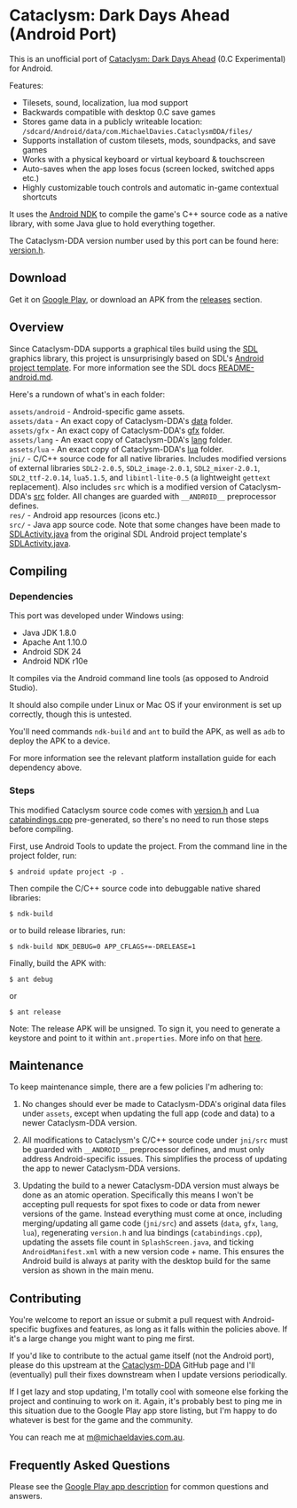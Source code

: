 # Cataclysm: Dark Days Ahead (Android Port)

This is an unofficial port of [Cataclysm: Dark Days Ahead](https://github.com/CleverRaven/Cataclysm-DDA/) (0.C Experimental) for Android.

Features:
- Tilesets, sound, localization, lua mod support
- Backwards compatible with desktop 0.C save games
- Stores game data in a publicly writeable location:  
`/sdcard/Android/data/com.MichaelDavies.CataclysmDDA/files/`
- Supports installation of custom tilesets, mods, soundpacks, and save games
- Works with a physical keyboard or virtual keyboard & touchscreen
- Auto-saves when the app loses focus (screen locked, switched apps etc.)
- Highly customizable touch controls and  automatic in-game contextual shortcuts

It uses the [Android NDK](https://developer.android.com/ndk/index.html) to compile the game's C++ source code as a native library, with some Java glue to hold everything together.

The Cataclysm-DDA version number used by this port can be found here: [version.h](https://github.com/a1studmuffin/Cataclysm-DDA-Android/blob/master/jni/src/version.h).

## Download

Get it on [Google Play](https://play.google.com/store/apps/details?id=com.MichaelDavies.CataclysmDDA), or download an APK from the [releases](https://github.com/a1studmuffin/Cataclysm-DDA-Android/releases) section.

## Overview

Since Cataclysm-DDA supports a graphical tiles build using the [SDL](https://www.libsdl.org/) graphics library, this project is unsurprisingly based on SDL's [Android project template](https://github.com/a1studmuffin/Cataclysm-DDA-Android/tree/master/jni/SDL2/android-project). For more information see the SDL docs [README-android.md](https://github.com/a1studmuffin/Cataclysm-DDA-Android/blob/master/jni/SDL2/docs/README-android.md).

Here's a rundown of what's in each folder:

`assets/android` - Android-specific game assets.  
`assets/data` - An exact copy of Cataclysm-DDA's [data](https://github.com/CleverRaven/Cataclysm-DDA/tree/master/data) folder.  
`assets/gfx` - An exact copy of Cataclysm-DDA's [gfx](https://github.com/CleverRaven/Cataclysm-DDA/tree/master/gfx) folder.  
`assets/lang` - An exact copy of Cataclysm-DDA's [lang](https://github.com/CleverRaven/Cataclysm-DDA/tree/master/lang) folder.  
`assets/lua` - An exact copy of Cataclysm-DDA's [lua](https://github.com/CleverRaven/Cataclysm-DDA/tree/master/lua) folder.  
`jni/` - C/C++ source code for all native libraries. Includes modified versions of external libraries `SDL2-2.0.5`, `SDL2_image-2.0.1`, `SDL2_mixer-2.0.1`, `SDL2_ttf-2.0.14`, `lua5.1.5`, and `libintl-lite-0.5` (a lightweight `gettext` replacement). Also includes `src` which is a modified version of Cataclysm-DDA's [src](https://github.com/CleverRaven/Cataclysm-DDA/tree/master/src) folder. All changes are guarded with `__ANDROID__` preprocessor defines.  
`res/` - Android app resources (icons etc.)  
`src/` - Java app source code. Note that some changes have been made to [SDLActivity.java](https://github.com/a1studmuffin/Cataclysm-DDA-Android/blob/master/src/org/libsdl/app/SDLActivity.java) from the original SDL Android project template's [SDLActivity.java](https://github.com/a1studmuffin/Cataclysm-DDA-Android/blob/master/src/org/libsdl/app/SDLActivity.java).

## Compiling

### Dependencies

This port was developed under Windows using:

- Java JDK 1.8.0
- Apache Ant 1.10.0
- Android SDK 24
- Android NDK r10e

It compiles via the Android command line tools (as opposed to Android Studio).

It should also compile under Linux or Mac OS if your environment is set up correctly, though this is untested.

You'll need commands `ndk-build` and `ant` to build the APK, as well as `adb` to deploy the APK to a device. 

For more information see the relevant platform installation guide for each dependency above.

### Steps

This modified Cataclysm source code comes with [version.h](https://github.com/a1studmuffin/Cataclysm-DDA-Android/blob/master/jni/src/version.h) and Lua [catabindings.cpp](https://github.com/a1studmuffin/Cataclysm-DDA-Android/blob/master/jni/src/lua/catabindings.cpp) pre-generated, so there's no need to run those steps before compiling.

First, use Android Tools to update the project. From the command line in the project folder, run:

    $ android update project -p .

Then compile the C/C++ source code into debuggable native shared libraries:

    $ ndk-build
    
or to build release libraries, run:

    $ ndk-build NDK_DEBUG=0 APP_CFLAGS+=-DRELEASE=1

Finally, build the APK with:

    $ ant debug
or

    $ ant release
    
Note: The release APK will be unsigned. To sign it, you need to generate a keystore and point to it within `ant.properties`. More info on that [here](http://shallowsky.com/blog/programming/android-ant-build.html).

## Maintenance

To keep maintenance simple, there are a few policies I'm adhering to:

1) No changes should ever be made to Cataclysm-DDA's original data files under `assets`, except when updating the full app (code and data) to a newer Cataclysm-DDA version.

2) All modifications to Cataclysm's C/C++ source code under `jni/src` must be guarded with `__ANDROID__` preprocessor defines, and must only address Android-specific issues. This simplifies the process of updating the app to newer Cataclysm-DDA versions.

3) Updating the build to a newer Cataclysm-DDA version must always be done as an atomic operation. Specifically this means I won't be accepting pull requests for spot fixes to code or data from newer versions of the game. Instead everything must come at once, including merging/updating all game code (`jni/src`) and assets (`data`, `gfx`, `lang`, `lua`), regenerating `version.h` and lua bindings (`catabindings.cpp`), updating the assets file count in `SplashScreen.java`, and ticking `AndroidManifest.xml` with a new version code + name. This ensures the Android build is always at parity with the desktop build for the same version as shown in the main menu.

## Contributing

You're welcome to report an issue or submit a pull request with Android-specific bugfixes and features, as long as it falls within the policies above. If it's a large change you might want to ping me first.

If you'd like to contribute to the actual game itself (not the Android port), please do this upstream at the [Cataclysm-DDA](https://github.com/CleverRaven/Cataclysm-DDA/) GitHub page and I'll (eventually) pull their fixes downstream when I update versions periodically.

If I get lazy and stop updating, I'm totally cool with someone else forking the project and continuing to work on it. Again, it's probably best to ping me in this situation due to the Google Play app store listing, but I'm happy to do whatever is best for the game and the community.

You can reach me at m@michaeldavies.com.au.

## Frequently Asked Questions

Please see the [Google Play app description](https://play.google.com/store/apps/details?id=com.MichaelDavies.CataclysmDDA) for common questions and answers.